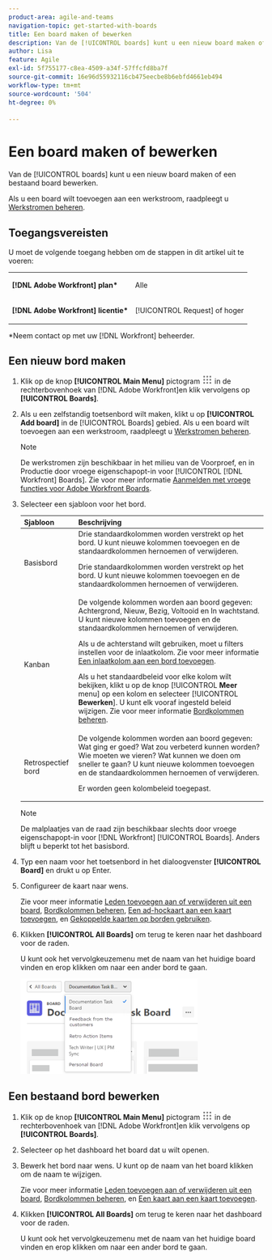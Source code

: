 ```yaml
---
product-area: agile-and-teams
navigation-topic: get-started-with-boards
title: Een board maken of bewerken
description: Van de [!UICONTROL boards] kunt u een nieuw board maken of een bestaand board bewerken.
author: Lisa
feature: Agile
exl-id: 5f755177-c8ea-4509-a34f-57ffcfd8ba7f
source-git-commit: 16e96d55932116cb475eecbe8b6ebfd4661eb494
workflow-type: tm+mt
source-wordcount: '504'
ht-degree: 0%

---
```


# Een board maken of bewerken

Van de [!UICONTROL boards] kunt u een nieuw board maken of een bestaand board bewerken.

Als u een board wilt toevoegen aan een werkstroom, raadpleegt u [Werkstromen beheren](/help/quicksilver/agile/use-boards-agile-planning-tools/manage-collections.md).

## Toegangsvereisten

U moet de volgende toegang hebben om de stappen in dit artikel uit te voeren:

<table style="table-layout:auto"> 
 <col> 
 <col> 
 <tbody> 
  <tr> 
   <td role="rowheader"><strong>[!DNL Adobe Workfront] plan*</strong></td> 
   <td> <p>Alle</p> </td> 
  </tr> 
  <tr> 
   <td role="rowheader"><strong>[!DNL Adobe Workfront] licentie*</strong></td> 
   <td> <p>[!UICONTROL Request] of hoger</p> </td> 
  </tr> 
 </tbody> 
</table>

&#42;Neem contact op met uw [!DNL Workfront] beheerder.

## Een nieuw bord maken

1. Klik op de knop **[!UICONTROL Main Menu]** pictogram ![](assets/main-menu-icon.png) in de rechterbovenhoek van [!DNL Adobe Workfront]en klik vervolgens op **[!UICONTROL Boards]**.
1. Als u een zelfstandig toetsenbord wilt maken, klikt u op **[!UICONTROL Add board]** in de [!UICONTROL Boards] gebied. Als u een board wilt toevoegen aan een werkstroom, raadpleegt u [Werkstromen beheren](/help/quicksilver/agile/use-boards-agile-planning-tools/manage-collections.md).

   >[!NOTE]
   >
   >De werkstromen zijn beschikbaar in het milieu van de Voorproef, en in Productie door vroege eigenschapopt-in voor [!UICONTROL [!DNL Workfront] Boards]. Zie voor meer informatie [Aanmelden met vroege functies voor Adobe Workfront Boards](/help/quicksilver/agile/get-started-with-boards/boards-early-feature-opt-in.md).

1. Selecteer een sjabloon voor het bord.

   | Sjabloon | Beschrijving |
   |---------|----------|
   | Basisbord | Drie standaardkolommen worden verstrekt op het bord. U kunt nieuwe kolommen toevoegen en de standaardkolommen hernoemen of verwijderen. <p>Drie standaardkolommen worden verstrekt op het bord. U kunt nieuwe kolommen toevoegen en de standaardkolommen hernoemen of verwijderen. |
   | Kanban | De volgende kolommen worden aan boord gegeven: Achtergrond, Nieuw, Bezig, Voltooid en In wachtstand. U kunt nieuwe kolommen toevoegen en de standaardkolommen hernoemen of verwijderen.<p>Als u de achterstand wilt gebruiken, moet u filters instellen voor de inlaatkolom. Zie voor meer informatie [Een inlaatkolom aan een bord toevoegen](/help/quicksilver/agile/use-boards-agile-planning-tools/add-intake-column-to-board.md). <p>Als u het standaardbeleid voor elke kolom wilt bekijken, klikt u op de knop [!UICONTROL **Meer** menu] op een kolom en selecteer [!UICONTROL **Bewerken**]. U kunt elk vooraf ingesteld beleid wijzigen. Zie voor meer informatie [Bordkolommen beheren](/help/quicksilver/agile/get-started-with-boards/manage-board-columns.md). |
   | Retrospectief bord | De volgende kolommen worden aan boord gegeven: Wat ging er goed? Wat zou verbeterd kunnen worden? Wie moeten we vieren? Wat kunnen we doen om sneller te gaan? U kunt nieuwe kolommen toevoegen en de standaardkolommen hernoemen of verwijderen. <p>Er worden geen kolombeleid toegepast. |

   >[!NOTE]
   >
   > De malplaatjes van de raad zijn beschikbaar slechts door vroege eigenschapopt-in voor [!DNL Workfront] [!UICONTROL Boards]. Anders blijft u beperkt tot het basisbord.

1. Typ een naam voor het toetsenbord in het dialoogvenster **[!UICONTROL Board]** en drukt u op Enter.
1. Configureer de kaart naar wens.

   Zie voor meer informatie [Leden toevoegen aan of verwijderen uit een board](../../agile/get-started-with-boards/add-members-to-board.md), [Bordkolommen beheren](../../agile/get-started-with-boards/manage-board-columns.md), [Een ad-hockaart aan een kaart toevoegen](../../agile/get-started-with-boards/add-card-to-board.md), en [Gekoppelde kaarten op borden gebruiken](/help/quicksilver/agile/get-started-with-boards/connected-cards.md).

1. Klikken **[!UICONTROL All Boards]** om terug te keren naar het dashboard voor de raden.

   U kunt ook het vervolgkeuzemenu met de naam van het huidige board vinden en erop klikken om naar een ander bord te gaan.

   ![Lijst van borden](assets/boards-button-list-of-boards-350x188.png)

## Een bestaand bord bewerken

1. Klik op de knop **[!UICONTROL Main Menu]** pictogram ![](assets/main-menu-icon.png) in de rechterbovenhoek van [!DNL Adobe Workfront]en klik vervolgens op **[!UICONTROL Boards]**.
1. Selecteer op het dashboard het board dat u wilt openen.
1. Bewerk het bord naar wens. U kunt op de naam van het board klikken om de naam te wijzigen.

   Zie voor meer informatie [Leden toevoegen aan of verwijderen uit een board](../../agile/get-started-with-boards/add-members-to-board.md), [Bordkolommen beheren](../../agile/get-started-with-boards/manage-board-columns.md), en [Een kaart aan een kaart toevoegen](../../agile/get-started-with-boards/add-card-to-board.md).

1. Klikken **[!UICONTROL All Boards]** om terug te keren naar het dashboard voor de raden.

   U kunt ook het vervolgkeuzemenu met de naam van het huidige board vinden en erop klikken om naar een ander bord te gaan.
